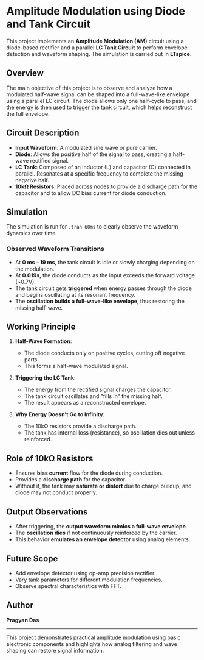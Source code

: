 # Amplitude Modulation using Diode and Tank Circuit

This project implements an **Amplitude Modulation (AM)** circuit using a diode-based rectifier and a parallel **LC Tank Circuit** to perform envelope detection and waveform shaping. The simulation is carried out in **LTspice**.

## Overview

The main objective of this project is to observe and analyze how a modulated half-wave signal can be shaped into a full-wave-like envelope using a parallel LC circuit. The diode allows only one half-cycle to pass, and the energy is then used to trigger the tank circuit, which helps reconstruct the full envelope.

## Circuit Description

- **Input Waveform**: A modulated sine wave or pure carrier.
- **Diode**: Allows the positive half of the signal to pass, creating a half-wave rectified signal.
- **LC Tank**: Composed of an inductor (L) and capacitor (C) connected in parallel. Resonates at a specific frequency to complete the missing negative half.
- **10kΩ Resistors**: Placed across nodes to provide a discharge path for the capacitor and to allow DC bias current for diode conduction.

## Simulation

The simulation is run for `.tran 60ms` to clearly observe the waveform dynamics over time.

### Observed Waveform Transitions

- At **0 ms – 19 ms**, the tank circuit is idle or slowly charging depending on the modulation.
- At **0.019s**, the diode conducts as the input exceeds the forward voltage (~0.7V).
- The tank circuit gets **triggered** when energy passes through the diode and begins oscillating at its resonant frequency.
- The **oscillation builds a full-wave-like envelope**, thus restoring the missing half-wave.

## Working Principle

1. **Half-Wave Formation**:
   - The diode conducts only on positive cycles, cutting off negative parts.
   - This forms a half-wave modulated signal.

2. **Triggering the LC Tank**:
   - The energy from the rectified signal charges the capacitor.
   - The tank circuit oscillates and "fills in" the missing half.
   - The result appears as a reconstructed envelope.

3. **Why Energy Doesn't Go to Infinity**:
   - The 10kΩ resistors provide a discharge path.
   - The tank has internal loss (resistance), so oscillation dies out unless reinforced.

## Role of 10kΩ Resistors

- Ensures **bias current** flow for the diode during conduction.
- Provides a **discharge path** for the capacitor.
- Without it, the tank may **saturate or distort** due to charge buildup, and diode may not conduct properly.

## Output Observations

- After triggering, the **output waveform mimics a full-wave envelope**.
- The **oscillation dies** if not continuously reinforced by the carrier.
- This behavior **emulates an envelope detector** using analog elements.

## Future Scope

- Add envelope detector using op-amp precision rectifier.
- Vary tank parameters for different modulation frequencies.
- Observe spectral characteristics with FFT.

## Author

**Pragyan Das**

---

This project demonstrates practical amplitude modulation using basic electronic components and highlights how analog filtering and wave shaping can restore signal information.
